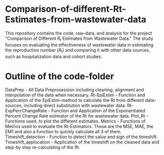 # Comparison-of-different-Rt-Estimates-from-wastewater-data

This repository contains the code, raw-data, and analysis for the project "Comparison of Different $R_t$ Estimates from Wastewater Data." The study focuses on evaluating the effectiveness of wastewater data in estimating the reproduction number ($R_t$) and comparing it with other data sources, such as hospitalization data and cohort studies.

# Outline of the code-folder
DataPrep - All Data Preprosession including cleaning, alignment and interpolation of the data when necessary.
Rt-EpiEstim - Function and Application of the EpiEstim-method to calculate the Rt from different data-sources, including direct substitution with wastewater data.
Rt-ExpPercChangeRate - Function and Application of the Exponentiated Percent Change Rate estimator of the Rt for wastewater data. 
Plot_Rt - Functions used, to plot the different estimates. 
Metrics - Functions of Metrics used to evaluate the Rt-Estimators. These are the MSE, MAE, the EM1 and also a function to quickly calculate all 3 of them.
Timeshift_detection - Function to detect the value and sign of the timeshift. 
Timeshift_applocation - Application of the timeshift on the cleaned data and step-by step re-calculating of the Rt. 
